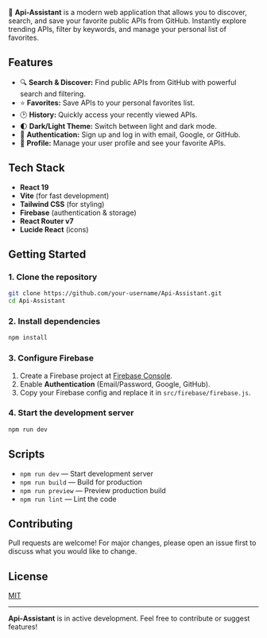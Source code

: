 🤖 **Api-Assistant** is a modern web application that allows you to discover, search, and save your favorite public APIs from GitHub. Instantly explore trending APIs, filter by keywords, and manage your personal list of favorites.

## Features

- 🔍 **Search & Discover:** Find public APIs from GitHub with powerful search and filtering.
- ⭐ **Favorites:** Save APIs to your personal favorites list.
- 🕑 **History:** Quickly access your recently viewed APIs.
- 🌓 **Dark/Light Theme:** Switch between light and dark mode.
- 🔐 **Authentication:** Sign up and log in with email, Google, or GitHub.
- 🧑 **Profile:** Manage your user profile and see your favorite APIs.

## Tech Stack

- **React 19**
- **Vite** (for fast development)
- **Tailwind CSS** (for styling)
- **Firebase** (authentication & storage)
- **React Router v7**
- **Lucide React** (icons)

## Getting Started

### 1. Clone the repository

```bash
git clone https://github.com/your-username/Api-Assistant.git
cd Api-Assistant
```

### 2. Install dependencies

```bash
npm install
```

### 3. Configure Firebase

1. Create a Firebase project at [Firebase Console](https://console.firebase.google.com/).
2. Enable **Authentication** (Email/Password, Google, GitHub).
3. Copy your Firebase config and replace it in `src/firebase/firebase.js`.

### 4. Start the development server

```bash
npm run dev
```

## Scripts

- `npm run dev` — Start development server
- `npm run build` — Build for production
- `npm run preview` — Preview production build
- `npm run lint` — Lint the code

## Contributing

Pull requests are welcome! For major changes, please open an issue first to discuss what you would like to change.

## License

[MIT](LICENSE)

---

**Api-Assistant** is in active development. Feel free to contribute or suggest features!